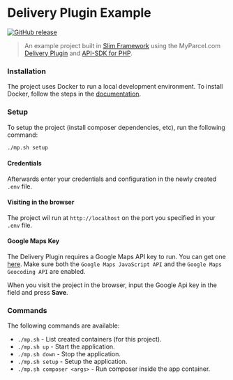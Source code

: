 # Delivery Plugin Example

[![GitHub release](https://img.shields.io/github/release/MyParcelCOM/delivery-plugin-example/all.svg)](https://github.com/MyParcelCOM/delivery-plugin-example)

> An example project built in [Slim Framework](https://www.slimframework.com/) using the MyParcel.com [Delivery Plugin](https://github.com/MyParcelCOM/delivery-plugin) and [API-SDK for PHP](https://github.com/MyParcelCOM/api-sdk-php).

### Installation
The project uses Docker to run a local development environment. To install Docker, follow the steps in the [documentation](https://docs.myparcel.com/development/docker/).

### Setup
To setup the project (install composer dependencies, etc), run the following command:
```bash
./mp.sh setup
```

#### Credentials
Afterwards enter your credentials and configuration in the newly created `.env` file.

#### Visiting in the browser
The project wil run at `http://localhost` on the port you specified in your `.env` file.

#### Google Maps Key
The Delivery Plugin requires a Google Maps API key to run. You can get one [here](https://console.cloud.google.com/apis). Make sure both the `Google Maps JavaScript API` and the `Google Maps Geocoding API` are enabled.

When you visit the project in the browser, input the Google Api key in the field and press **Save**.

### Commands
The following commands are available:
- `./mp.sh` - List created containers (for this project).
- `./mp.sh up` - Start the application.
- `./mp.sh down` - Stop the application.
- `./mp.sh setup` - Setup the application.
- `./mp.sh composer <args>` - Run composer inside the app container.
